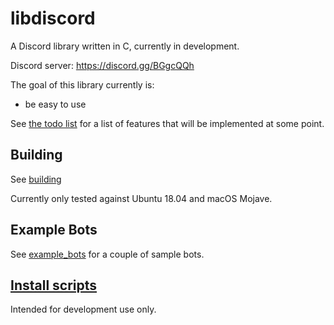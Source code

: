 # libdiscord

A Discord library written in C, currently in development.

Discord server: https://discord.gg/BGgcQQh

The goal of this library currently is:
* be easy to use

See [the todo list](TODO.md) for a list of features that will be implemented at some point.

## Building
See [building](doc/BUILDING.md)

Currently only tested against Ubuntu 18.04 and macOS Mojave.

## Example Bots
See [example_bots](example_bots) for a couple of sample bots. 

## [Install scripts](scripts)
Intended for development use only.